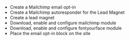 * Create a Mailchimp email opt-in
* Create a Mailchimp autoresponder for the Lead Magnet
* Create a lead magnet
* Download, enable and configure mailchimp module
* Download, enable and configure fontyourface module
* Place the email opt-in block on the site

